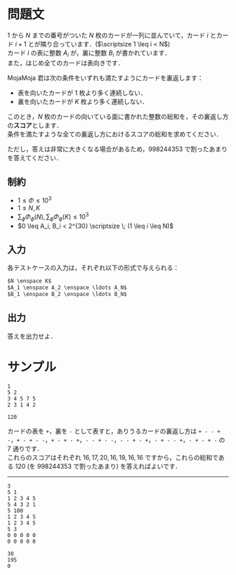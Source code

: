 問題文
=====
$1$ から $N$ までの番号がついた $N$ 枚のカードが一列に並んでいて，カード $i$ とカード $i+1$ とが隣り合っています．($\scriptsize 1 \leq i < N$)  
カード $i$ の表に整数 $A_i$ が，裏に整数 $B_i$ が書かれています．  
また，はじめ全てのカードは表向きです．  

MojaMoja 君は次の条件をいずれも満たすようにカードを裏返します：
- 表を向いたカードが $1$ 枚より多く連続しない．
- 裏を向いたカードが $K$ 枚より多く連続しない．

このとき，$N$ 枚のカードの向いている面に書かれた整数の総和を，その裏返し方の**スコア**とします．  
条件を満たすような全ての裏返し方におけるスコアの総和を求めてください．  

ただし，答えは非常に大きくなる場合があるため，$998244353$ で割ったあまりを答えてください．

制約
-----
- $1 \leq \Phi \leq 10^3$
- $1 \leq N, K$
- $\sum_{\phi} \Phi_{\phi}(N), \sum_{\phi} \Phi_{\phi}(K) \leq 10^3$
- $0 \leq A_i, B_i < 2^{30} \scriptsize \; (1 \leq i \leq N)$

入力
-----
各テストケースの入力は，それぞれ以下の形式で与えられる：
```md
$N \enspace K$  
$A_1 \enspace A_2 \enspace \ldots A_N$  
$B_1 \enspace B_2 \enspace \ldots B_N$  

```

出力
-----
答えを出力せよ．  

サンプル
=====
```入力例1
1
5 2
3 4 5 7 5
2 3 1 4 2

```
```出力例1
120

```

カードの表を `+`，裏を `-` として表すと，ありうるカードの裏返し方は `+ - - + -`，`+ - + - -`，`+ - + - +`，`- - + - -`，`- - + - +`，`- + - - +`，`- + - + -` の $7$ 通りです．  
これらのスコアはそれぞれ $16, 17, 20, 16, 19, 16, 16$ ですから，これらの総和である $120$ (を $998244353$ で割ったあまり) を答えればよいです．

---
```入力例2
3
5 1
1 2 3 4 5
5 4 3 2 1
5 100
1 2 3 4 5
1 2 3 4 5
5 3
0 0 0 0 0
0 0 0 0 0

```
```出力例2
30
195
0

```
